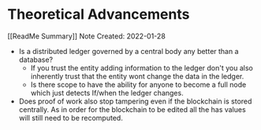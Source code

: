 # Theoretical Advancements
[[ReadMe Summary]]
Note Created: 2022-01-28

- Is a distributed ledger governed by a central body any better than a database?
  - If you trust the entity adding information to the ledger don't you also inherently trust that the entity wont change the data in the ledger.
  - Is there scope to have the ability for anyone to become a full node which just detects If/when the ledger changes.
- Does proof of work also stop tampering even if the blockchain is stored centrally. As in order for the blockchain to be edited all the has values will still need to be recomputed.

